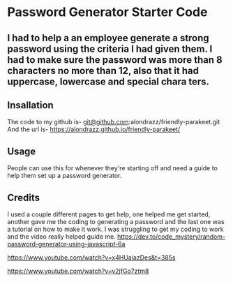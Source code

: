 # Password Generator Starter Code
## I had to help a an employee generate a strong password using the criteria I had given them. I had to make sure the password was more than 8 characters no more than 12, also that it had uppercase, lowercase and special chara ters. 

## Insallation
The code to my github is- git@github.com:alondrazz/friendly-parakeet.git
And the url is- https://alondrazz.github.io/friendly-parakeet/

## Usage
People can use this for whenever they're starting off and need a guide to help them set up a password generator.
## Credits
I used a couple different pages to get help, one helped me get started, another gave me the coding to generating a password and the last one was a tutorial on how to make it work. I was struggling to get my coding to work and the video really helped guide me.
https://dev.to/code_mystery/random-password-generator-using-javascript-6a

https://www.youtube.com/watch?v=x4HUaiazDes&t=385s

https://www.youtube.com/watch?v=v2jfGo7ztm8